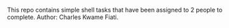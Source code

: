 This repo contains simple shell tasks that have been assigned to 2 people to complete.
Author: Charles Kwame Fiati.
